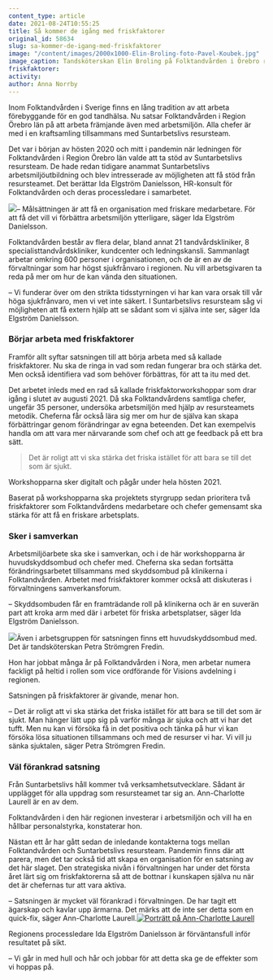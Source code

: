 ```yaml
---
content_type: article
date: 2021-08-24T10:55:25
title: Så kommer de igång med friskfaktorer
original_id: 58634
slug: sa-kommer-de-igang-med-friskfaktorer
image: "/content/images/2000x1000-Elin-Broling-foto-Pavel-Koubek.jpg"
image_caption: Tandsköterskan Elin Broling på Folktandvården i Örebro rengör en lampa i undersökningsrummet. Nu tar hennes arbetsgivare hjälp av Suntarbetslivs resursteam för att sänka sjukfrånvaron i organisationen.
friskfaktorer:
activity:
author: Anna Norrby
---
```


Inom Folktandvården i Sverige finns en lång tradition av att arbeta förebyggande för en god tandhälsa. Nu satsar Folktandvården i Region Örebro län på att arbeta främjande även med arbetsmiljön. Alla chefer är med i en kraftsamling tillsammans med Suntarbetslivs resursteam.

Det var i början av hösten 2020 och mitt i pandemin när ledningen för Folktandvården i Region Örebro län valde att ta stöd av Suntarbetslivs resursteam. De hade redan tidigare anammat Suntarbetslivs arbetsmiljöutbildning och blev intresserade av möjligheten att få stöd från resursteamet. Det berättar Ida Elgström Danielsson, HR-konsult för Folktandvården och deras processledare i samarbetet.

[![](https://www.suntarbetsliv.se/wp-content/uploads/2021/08/200x220-IdaElgstromDanielsson.jpg)](https://www.suntarbetsliv.se/wp-content/uploads/2021/08/200x220-IdaElgstromDanielsson.jpg)– Målsättningen är att få en organisation med friskare medarbetare. För att få det vill vi förbättra arbetsmiljön ytterligare, säger Ida Elgström Danielsson.

Folktandvården består av flera delar, bland annat 21 tandvårdskliniker, 8 specialisttandvårdskliniker, kundcenter och ledningskansli. Sammanlagt arbetar omkring 600 personer i organisationen, och de är en av de förvaltningar som har högst sjukfrånvaro i regionen. Nu vill arbetsgivaren ta reda på mer om hur de kan vända den situationen.

– Vi funderar över om den strikta tidsstyrningen vi har kan vara orsak till vår höga sjukfrånvaro, men vi vet inte säkert. I Suntarbetslivs resursteam såg vi möjligheten att få extern hjälp att se sådant som vi själva inte ser, säger Ida Elgström Danielsson.

### Börjar arbeta med friskfaktorer

Framför allt syftar satsningen till att börja arbeta med så kallade friskfaktorer. Nu ska de ringa in vad som redan fungerar bra och stärka det. Men också identifiera vad som behöver förbättras, för att ta itu med det.

Det arbetet inleds med en rad så kallade friskfaktorworkshoppar som drar igång i slutet av augusti 2021. Då ska Folktandvårdens samtliga chefer, ungefär 35 personer, undersöka arbetsmiljön med hjälp av resursteamets metodik. Cheferna får också lära sig mer om hur de själva kan skapa förbättringar genom förändringar av egna beteenden. Det kan exempelvis handla om att vara mer närvarande som chef och att ge feedback på ett bra sätt.

> Det är roligt att vi ska stärka det friska istället för att bara se till det som är sjukt.

Workshopparna sker digitalt och pågår under hela hösten 2021.

Baserat på workshopparna ska projektets styrgrupp sedan prioritera två friskfaktorer som Folktandvårdens medarbetare och chefer gemensamt ska stärka för att få en friskare arbetsplats.

### Sker i samverkan

Arbetsmiljöarbete ska ske i samverkan, och i de här workshopparna är huvudskyddsombud och chefer med. Cheferna ska sedan fortsätta förändringsarbetet tillsammans med skyddsombud på klinikerna i Folktandvården. Arbetet med friskfaktorer kommer också att diskuteras i förvaltningens samverkansforum.

– Skyddsombuden får en framträdande roll på klinikerna och är en suverän part att kroka arm med där i arbetet för friska arbetsplatser, säger Ida Elgström Danielsson.

[![](https://www.suntarbetsliv.se/wp-content/uploads/2021/08/200x220-petra-stromgren-fredin.jpg)](https://www.suntarbetsliv.se/wp-content/uploads/2021/08/200x220-petra-stromgren-fredin.jpg)Även i arbetsgruppen för satsningen finns ett huvudskyddsombud med. Det är tandsköterskan Petra Strömgren Fredin.

Hon har jobbat många år på Folktandvården i Nora, men arbetar numera fackligt på heltid i rollen som vice ordförande för Visions avdelning i regionen.

Satsningen på friskfaktorer är givande, menar hon.

– Det är roligt att vi ska stärka det friska istället för att bara se till det som är sjukt. Man hänger lätt upp sig på varför många är sjuka och att vi har det tufft. Men nu kan vi försöka få in det positiva och tänka på hur vi kan försöka lösa situationen tillsammans och med de resurser vi har. Vi vill ju sänka sjuktalen, säger Petra Strömgren Fredin.

### Väl förankrad satsning

Från Suntarbetslivs håll kommer två verksamhetsutvecklare. Sådant är upplägget för alla uppdrag som resursteamet tar sig an. Ann-Charlotte Laurell är en av dem.

Folktandvården i den här regionen investerar i arbetsmiljön och vill ha en hållbar personalstyrka, konstaterar hon.

Nästan ett år har gått sedan de inledande kontakterna togs mellan Folktandvården och Suntarbetslivs resursteam. Pandemin finns där att parera, men det tar också tid att skapa en organisation för en satsning av det här slaget. Den strategiska nivån i förvaltningen har under det första året lärt sig om friskfaktorerna så att de bottnar i kunskapen själva nu när det är chefernas tur att vara aktiva.

– Satsningen är mycket väl förankrad i förvaltningen. De har tagit ett ägarskap och kavlar upp ärmarna. Det märks att de inte ser detta som en quick-fix, säger Ann-Charlotte Laurell.[![Porträtt på Ann-Charlotte Laurell](https://www.suntarbetsliv.se/wp-content/uploads/2021/05/Ann-Charlotte_Laurell_20181017-Suntarbetsliv-_5528_ljusa-1_Red_200x220.jpg)](https://www.suntarbetsliv.se/wp-content/uploads/2021/05/Ann-Charlotte_Laurell_20181017-Suntarbetsliv-_5528_ljusa-1_Red_200x220.jpg)

Regionens processledare Ida Elgström Danielsson är förväntansfull inför resultatet på sikt.

– Vi går in med hull och hår och jobbar för att detta ska ge de effekter som vi hoppas på.

